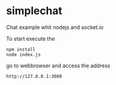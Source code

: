 # simplechat
Chat example whit nodejs and socket.io

To start execute the 
```
npm install
node index.js
```
go to webbrowser and access the address
```
http://127.0.0.1:3000
```

